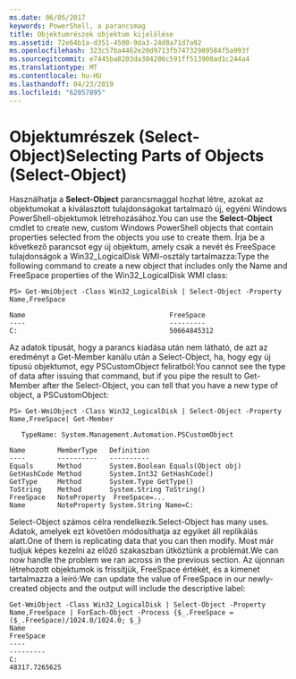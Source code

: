 ```yaml
---
ms.date: 06/05/2017
keywords: PowerShell, a parancsmag
title: Objektumrészek objektum kijelölése
ms.assetid: 72e64b1a-d351-4500-9da3-24d8a71d7a92
ms.openlocfilehash: 323c57ba4462e20d9713fb74732989584f5a993f
ms.sourcegitcommit: e7445ba8203da304286c591ff513900ad1c244a4
ms.translationtype: MT
ms.contentlocale: hu-HU
ms.lasthandoff: 04/23/2019
ms.locfileid: "62057895"
---
```

# <a name="selecting-parts-of-objects-select-object"></a><span data-ttu-id="234e3-103">Objektumrészek (Select-Object)</span><span class="sxs-lookup"><span data-stu-id="234e3-103">Selecting Parts of Objects (Select-Object)</span></span>

<span data-ttu-id="234e3-104">Használhatja a **Select-Object** parancsmaggal hozhat létre, azokat az objektumokat a kiválasztott tulajdonságokat tartalmazó új, egyéni Windows PowerShell-objektumok létrehozásához.</span><span class="sxs-lookup"><span data-stu-id="234e3-104">You can use the **Select-Object** cmdlet to create new, custom Windows PowerShell objects that contain properties selected from the objects you use to create them.</span></span> <span data-ttu-id="234e3-105">Írja be a következő parancsot egy új objektum, amely csak a nevét és FreeSpace tulajdonságok a Win32_LogicalDisk WMI-osztály tartalmazza:</span><span class="sxs-lookup"><span data-stu-id="234e3-105">Type the following command to create a new object that includes only the Name and FreeSpace properties of the Win32_LogicalDisk WMI class:</span></span>

```
PS> Get-WmiObject -Class Win32_LogicalDisk | Select-Object -Property Name,FreeSpace

Name                                    FreeSpace
----                                    ---------
C:                                      50664845312
```

<span data-ttu-id="234e3-106">Az adatok típusát, hogy a parancs kiadása után nem látható, de azt az eredményt a Get-Member kanálu után a Select-Object, ha, hogy egy új típusú objektumot, egy PSCustomObject feliratból:</span><span class="sxs-lookup"><span data-stu-id="234e3-106">You cannot see the type of data after issuing that command, but if you pipe the result to Get-Member after the Select-Object, you can tell that you have a new type of object, a PSCustomObject:</span></span>

```
PS> Get-WmiObject -Class Win32_LogicalDisk | Select-Object -Property Name,FreeSpace| Get-Member

   TypeName: System.Management.Automation.PSCustomObject

Name        MemberType   Definition
----        ----------   ----------
Equals      Method       System.Boolean Equals(Object obj)
GetHashCode Method       System.Int32 GetHashCode()
GetType     Method       System.Type GetType()
ToString    Method       System.String ToString()
FreeSpace   NoteProperty  FreeSpace=...
Name        NoteProperty System.String Name=C:
```

<span data-ttu-id="234e3-107">Select-Object számos célra rendelkezik.</span><span class="sxs-lookup"><span data-stu-id="234e3-107">Select-Object has many uses.</span></span> <span data-ttu-id="234e3-108">Adatok, amelyek ezt követően módosíthatja az egyiket áll replikálás alatt.</span><span class="sxs-lookup"><span data-stu-id="234e3-108">One of them is replicating data that you can then modify.</span></span> <span data-ttu-id="234e3-109">Most már tudjuk képes kezelni az előző szakaszban ütköztünk a problémát.</span><span class="sxs-lookup"><span data-stu-id="234e3-109">We can now handle the problem we ran across in the previous section.</span></span> <span data-ttu-id="234e3-110">Az újonnan létrehozott objektumok is frissítjük, FreeSpace értékét, és a kimenet tartalmazza a leíró:</span><span class="sxs-lookup"><span data-stu-id="234e3-110">We can update the value of FreeSpace in our newly-created objects and the output will include the descriptive label:</span></span>

```
Get-WmiObject -Class Win32_LogicalDisk | Select-Object -Property Name,FreeSpace | ForEach-Object -Process {$_.FreeSpace = ($_.FreeSpace)/1024.0/1024.0; $_}
Name                                                                  FreeSpace
----                                                                  ---------
C:                                                                48317.7265625
```